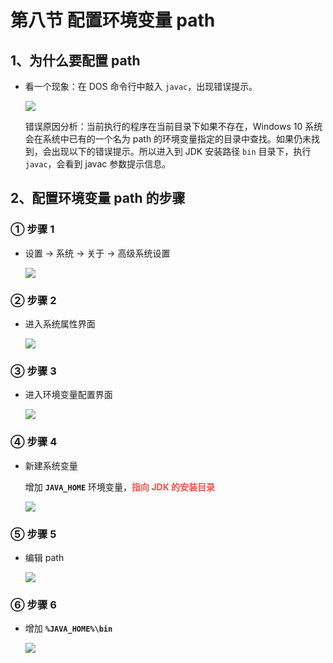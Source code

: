 # 第八节 配置环境变量 path

## 1、为什么要配置 path

- 看一个现象：在 DOS 命令行中敲入 `javac`，出现错误提示。

  ![](https://raw.githubusercontent.com/wehome-h/typora-images-repository/main/images/20240413160224.png)

  错误原因分析：当前执行的程序在当前目录下如果不存在，Windows 10 系统会在系统中已有的一个名为 path
  的环境变量指定的目录中查找。如果仍未找到，会出现以下的错误提示。所以进入到 JDK 安装路径 `bin` 目录下，执行 `javac`，会看到
  javac 参数提示信息。

## 2、配置环境变量 path 的步骤

### ① 步骤 1

- 设置 → 系统 → 关于 → 高级系统设置

  ![](https://raw.githubusercontent.com/wehome-h/typora-images-repository/main/images/20240413160657.png)

### ② 步骤 2

- 进入系统属性界面

  ![](https://raw.githubusercontent.com/wehome-h/typora-images-repository/main/images/20240413160839.png)

### ③ 步骤 3

- 进入环境变量配置界面

  ![](https://raw.githubusercontent.com/wehome-h/typora-images-repository/main/images/20240413160922.png)

### ④ 步骤 4

- 新建系统变量

  增加 **`JAVA_HOME`** 环境变量，<strong style="color: #f3514f;">指向 JDK 的安装目录</strong>

  ![](https://raw.githubusercontent.com/wehome-h/typora-images-repository/main/images/20240413161151.png)

### ⑤ 步骤 5

- 编辑 path

  ![](https://raw.githubusercontent.com/wehome-h/typora-images-repository/main/images/20240413161228.png)

### ⑥ 步骤 6

- 增加 **`%JAVA_HOME%\bin`**

  ![](https://raw.githubusercontent.com/wehome-h/typora-images-repository/main/images/20240413161334.png)



